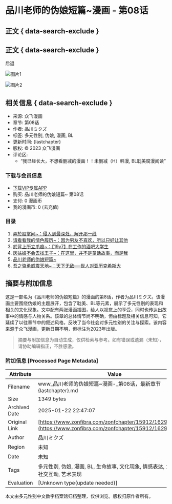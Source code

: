 # 品川老师的伪娘短篇~漫画 - 第08话

## 正文 { data-search-exclude }


## 正文 { data-search-exclude }

后退

![图片1](https://pic.piuqiupia.com/picbed/CPMH/pinchuanlaoshideweiniangduanpian/9/1.jpg)

![图片2](https://pic.piuqiupia.com/picbed/CPMH/pinchuanlaoshideweiniangduanpian/9/2.jpg)

## 相关信息 { data-search-exclude }

- 来源: 众飞漫画
- 章节: 第08话
- 作者: 品川ミクズ
- 标签: 多元性别, 伪娘, 漫画, BL
- 更新时间: {lastchapter}
- 版权: © 2023 众飞漫画
- 评论区: 
  - “我已经长大，不想看删减的漫画！！未删减（H）韩漫, BL耽美腐漫阅读”

### 下载与会员信息

- [下载VIP专属APP](https://dl.zcymh.com/VIP/)
- 购买: 品川老师的伪娘短篇~ 第08话
- 支付: 0 漫画币
- 我的漫画币: 0 (去充值)

### 目录

1. [弄於股掌间~：侵入到最深处，解开那一线](/zonfbook/15908/)
2. [请看看我的情色履历~：因为男友不喜欢，所以只好让其他](/zonfbook/15909/)
3. [於背上所立爪痕~：【19y7】在工作的酒吧大学生](/zonfbook/15910/)
4. [灰姑娘不会去找王子~：在这里，并不是童话故事，而是我](/zonfbook/15911/)
5. [品川老师的伪娘短篇~](/zonfbook/15912/)
6. [吾之骁勇威震天地~：天下无敌──世人对亚历克希斯大](/zonfbook/15913/)
<!-- tcd_original_link https://www.zonfibra.com/zonfchapter/15912/1629675.html -->


## 摘要与附加信息

<!-- tcd_abstract -->
这是一部名为《品川老师的伪娘短篇》的漫画的第8话，作者为品川ミクズ。该漫画主要围绕伪娘的主题展开，包含了耽美、BL等元素，展示了多元性别的表现和相关的文化现象。文中配有两张漫画插图，给人以视觉上的享受，同时也传达出故事中的情感与人物关系。该章的总体情节尚不明确，但由标题及相关信息可知，它延续了以往章节中的叙述风格，反映了当今社会对多元性别的关注与探索。该内容来源于众飞漫画，更新日期不明，但标注为2023年出版。
<!-- tcd_abstract_end -->

> 摘要与附加信息为自动生成，仅供检索与参考。如有错误或遗漏（未知），请协助编辑指正，不胜感激。

### 附加信息 [Processed Page Metadata]

| Attribute       | Value                                  |
|-----------------|----------------------------------------|
| Filename        | www_品川老师的伪娘短篇~漫画-_第08话，最新章节{lastchapter}.md                             |
| Size            | 1349 bytes                           |
| Archived Date   | 2025-01-22 22:47:07                             |
| Original Link   | [https://www.zonfibra.com/zonfchapter/15912/1629675.html](https://www.zonfibra.com/zonfchapter/15912/1629675.html)                       |
| Author          | 品川ミクズ                               |
| Region          | 未知                               |
| Date            | 未知                                 |
| Tags            | 多元性别, 伪娘, 漫画, BL, 生命故事, 文化现象, 情感表达, 女性角色, 社交互动, 艺术表现                                 |
| Evaluation            | [Unknown type(update needed)]                                 |
<!-- tcd_table_end -->

本文由多元性别中文数字档案馆归档整理，仅供浏览。版权归原作者所有。
